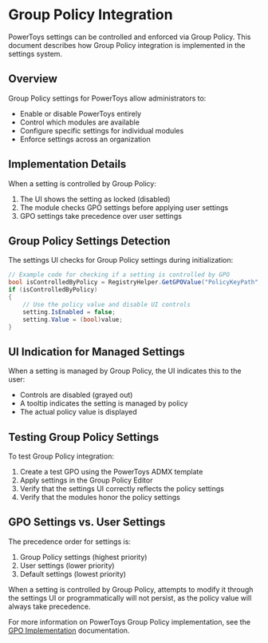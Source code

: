 # Group Policy Integration

PowerToys settings can be controlled and enforced via Group Policy. This document describes how Group Policy integration is implemented in the settings system.

## Overview

Group Policy settings for PowerToys allow administrators to:

- Enable or disable PowerToys entirely
- Control which modules are available
- Configure specific settings for individual modules
- Enforce settings across an organization

## Implementation Details

When a setting is controlled by Group Policy:

1. The UI shows the setting as locked (disabled)
2. The module checks GPO settings before applying user settings
3. GPO settings take precedence over user settings

## Group Policy Settings Detection

The settings UI checks for Group Policy settings during initialization:

```csharp
// Example code for checking if a setting is controlled by GPO
bool isControlledByPolicy = RegistryHelper.GetGPOValue("PolicyKeyPath", "PolicyValueName", out object value);
if (isControlledByPolicy)
{
    // Use the policy value and disable UI controls
    setting.IsEnabled = false;
    setting.Value = (bool)value;
}
```

## UI Indication for Managed Settings

When a setting is managed by Group Policy, the UI indicates this to the user:

- Controls are disabled (grayed out)
- A tooltip indicates the setting is managed by policy
- The actual policy value is displayed

## Testing Group Policy Settings

To test Group Policy integration:

1. Create a test GPO using the PowerToys ADMX template
2. Apply settings in the Group Policy Editor
3. Verify that the settings UI correctly reflects the policy settings
4. Verify that the modules honor the policy settings

## GPO Settings vs. User Settings

The precedence order for settings is:

1. Group Policy settings (highest priority)
2. User settings (lower priority)
3. Default settings (lowest priority)

When a setting is controlled by Group Policy, attempts to modify it through the settings UI or programmatically will not persist, as the policy value will always take precedence.

For more information on PowerToys Group Policy implementation, see the [GPO Implementation](/doc/devdocs/processes/gpo.md) documentation.
